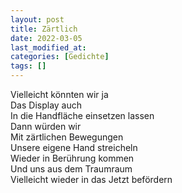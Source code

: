 ```yaml
---
layout: post
title: Zärtlich
date: 2022-03-05
last_modified_at:
categories: [Gedichte]
tags: []
---
```


Vielleicht könnten wir ja  
Das Display auch  
In die Handfläche einsetzen lassen  
Dann würden wir  
Mit zärtlichen Bewegungen  
Unsere eigene Hand streicheln  
Wieder in Berührung kommen  
Und uns aus dem Traumraum  
Vielleicht wieder in das Jetzt befördern
